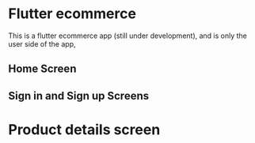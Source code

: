 # Flutter ecommerce 

This is a flutter ecommerce app (still under development), and is only the user side of the app, 
## Home Screen
## Sign in and Sign up Screens
# Product details screen



